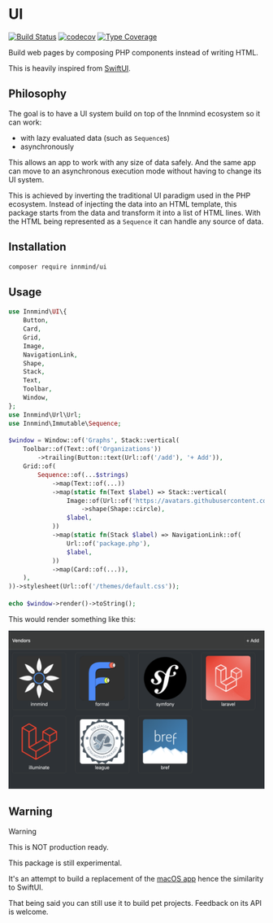 # UI

[![Build Status](https://github.com/innmind/ui/workflows/CI/badge.svg?branch=main)](https://github.com/innmind/ui/actions?query=workflow%3ACI)
[![codecov](https://codecov.io/gh/innmind/ui/branch/develop/graph/badge.svg)](https://codecov.io/gh/innmind/ui)
[![Type Coverage](https://shepherd.dev/github/innmind/ui/coverage.svg)](https://shepherd.dev/github/innmind/ui)

Build web pages by composing PHP components instead of writing HTML.

This is heavily inspired from [SwiftUI](https://developer.apple.com/xcode/swiftui/).

## Philosophy

The goal is to have a UI system build on top of the Innmind ecosystem so it can work:

- with lazy evaluated data (such as `Sequence`s)
- asynchronously

This allows an app to work with any size of data safely. And the same app can move to an asynchronous execution mode without having to change its UI system.

This is achieved by inverting the traditional UI paradigm used in the PHP ecosystem. Instead of injecting the data into an HTML template, this package starts from the data and transform it into a list of HTML lines. With the HTML being represented as a `Sequence` it can handle any source of data.

## Installation

```sh
composer require innmind/ui
```

## Usage

```php
use Innmind\UI\{
    Button,
    Card,
    Grid,
    Image,
    NavigationLink,
    Shape,
    Stack,
    Text,
    Toolbar,
    Window,
};
use Innmind\Url\Url;
use Innmind\Immutable\Sequence;

$window = Window::of('Graphs', Stack::vertical(
    Toolbar::of(Text::of('Organizations'))
        ->trailing(Button::text(Url::of('/add'), '+ Add')),
    Grid::of(
        Sequence::of(...$strings)
            ->map(Text::of(...))
            ->map(static fn(Text $label) => Stack::vertical(
                Image::of(Url::of('https://avatars.githubusercontent.com/u/12136170?s=150&v=4'))
                    ->shape(Shape::circle),
                $label,
            ))
            ->map(static fn(Stack $label) => NavigationLink::of(
                Url::of('package.php'),
                $label,
            ))
            ->map(Card::of(...)),
    ),
))->stylesheet(Url::of('/themes/default.css'));

echo $window->render()->toString();
```

This would render something like this:

![](docs/assets/example.png)

## Warning

> [!WARNING]
> This is NOT production ready.

This package is still experimental.

It's an attempt to build a replacement of the [macOS app](https://github.com/Innmind/macOS-tooling) hence the similarity to SwiftUI.

That being said you can still use it to build pet projects. Feedback on its API is welcome.
